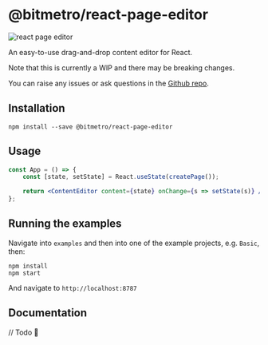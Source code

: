 # @bitmetro/react-page-editor

![react page editor](https://media.giphy.com/media/UoeNfsHNPTgI5rmQsA/giphy.gif)

An easy-to-use drag-and-drop content editor for React.

Note that this is currently a WIP and there may be breaking changes.

You can raise any issues or ask questions in the [Github repo](https://github.com/alastairzotos/react-page-editor).

## Installation

```
npm install --save @bitmetro/react-page-editor
```


## Usage

```jsx
const App = () => {
    const [state, setState] = React.useState(createPage());

    return <ContentEditor content={state} onChange={s => setState(s)} />;
};
```

## Running the examples

Navigate into `examples` and then into one of the example projects, e.g. `Basic`, then:

```
npm install
npm start
```

And navigate to `http://localhost:8787`

## Documentation

// Todo 🤙

